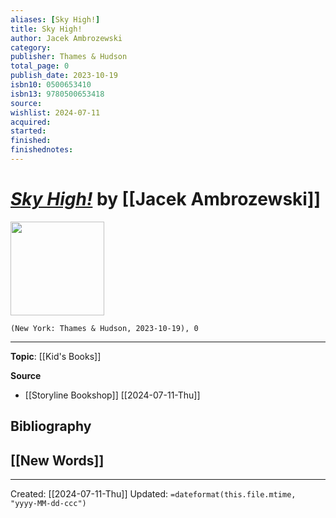 ```yaml
---
aliases: [Sky High!]
title: Sky High!
author: Jacek Ambrozewski
category: 
publisher: Thames & Hudson
total_page: 0
publish_date: 2023-10-19
isbn10: 0500653410
isbn13: 9780500653418
source: 
wishlist: 2024-07-11
acquired: 
started: 
finished: 
finishednotes: 
---
```

# *[Sky High!]()* by [[Jacek Ambrozewski]]

<img src="http://books.google.com/books/content?id=zDfYzwEACAAJ&printsec=frontcover&img=1&zoom=1&source=gbs_api" width=150>

`(New York: Thames & Hudson, 2023-10-19), 0`



--- 
**Topic**: [[Kid's Books]]

**Source**
- [[Storyline Bookshop]] [[2024-07-11-Thu]]

**Bibliography**
- 
 
**[[New Words]]**
- 

---
Created: [[2024-07-11-Thu]]
Updated: `=dateformat(this.file.mtime, "yyyy-MM-dd-ccc")`